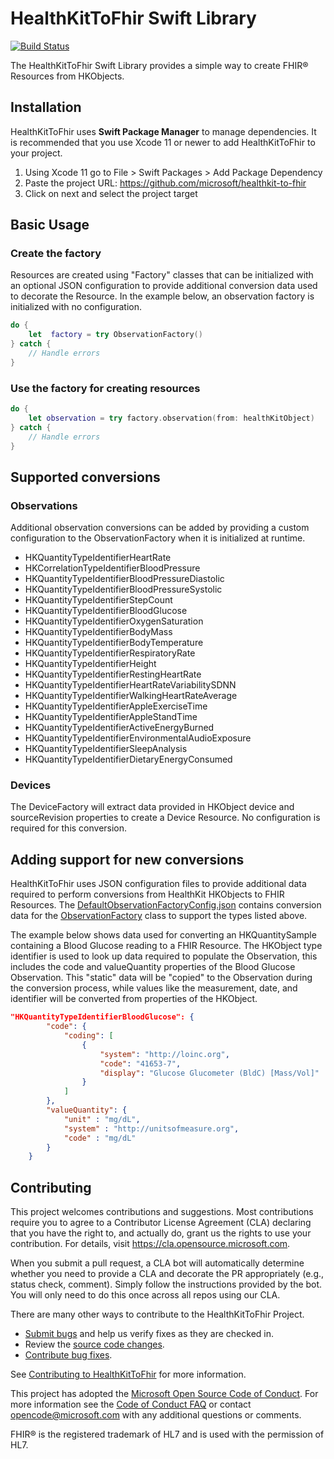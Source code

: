 # HealthKitToFhir Swift Library

[![Build Status](https://microsofthealth.visualstudio.com/Health/_apis/build/status/POET/HealthKitToFhir_Daily?branchName=master)](https://microsofthealth.visualstudio.com/Health/_build/latest?definitionId=435&branchName=master)

The HealthKitToFhir Swift Library provides a simple way to create FHIR® Resources from HKObjects.

## Installation

HealthKitToFhir uses **Swift Package Manager** to manage dependencies. It is recommended that you use Xcode 11 or newer to add HealthKitToFhir to your project.

1. Using Xcode 11 go to File > Swift Packages > Add Package Dependency
2. Paste the project URL: https://github.com/microsoft/healthkit-to-fhir
3. Click on next and select the project target

## Basic Usage

### Create the factory

Resources are created using "Factory" classes that can be initialized with an optional JSON configuration to provide additional conversion data used to decorate the Resource. In the example below, an observation factory is initialized with no configuration.

```swift
do {
    let  factory = try ObservationFactory()
} catch {
    // Handle errors
}
```

### Use the factory for creating resources

```swift
do {
    let observation = try factory.observation(from: healthKitObject)
} catch {
    // Handle errors
}
```

## Supported conversions

### Observations

Additional observation conversions can be added by providing a custom configuration to the ObservationFactory when it is initialized at runtime.

- HKQuantityTypeIdentifierHeartRate
- HKCorrelationTypeIdentifierBloodPressure
- HKQuantityTypeIdentifierBloodPressureDiastolic
- HKQuantityTypeIdentifierBloodPressureSystolic
- HKQuantityTypeIdentifierStepCount
- HKQuantityTypeIdentifierBloodGlucose
- HKQuantityTypeIdentifierOxygenSaturation
- HKQuantityTypeIdentifierBodyMass
- HKQuantityTypeIdentifierBodyTemperature
- HKQuantityTypeIdentifierRespiratoryRate
- HKQuantityTypeIdentifierHeight
- HKQuantityTypeIdentifierRestingHeartRate
- HKQuantityTypeIdentifierHeartRateVariabilitySDNN
- HKQuantityTypeIdentifierWalkingHeartRateAverage
- HKQuantityTypeIdentifierAppleExerciseTime
- HKQuantityTypeIdentifierAppleStandTime
- HKQuantityTypeIdentifierActiveEnergyBurned
- HKQuantityTypeIdentifierEnvironmentalAudioExposure
- HKQuantityTypeIdentifierSleepAnalysis
- HKQuantityTypeIdentifierDietaryEnergyConsumed

### Devices

The DeviceFactory will extract data provided in HKObject device and sourceRevision properties to create a Device Resource. No configuration is required for this conversion.

## Adding support for new conversions

HealthKitToFhir uses JSON configuration files to provide additional data required to perform conversions from HealthKit HKObjects to FHIR Resources. The [DefaultObservationFactoryConfig.json](Sources/Configuration/DefaultObservationFactoryConfig.json) contains conversion data for the [ObservationFactory](Sources/Factories.ObservationFactory.swift) class to support the types listed above.

The example below shows data used for converting an HKQuantitySample containing a Blood Glucose reading to a FHIR Resource. The HKObject type identifier is used to look up data required to populate the Observation, this includes the code and valueQuantity properties of the Blood Glucose Observation. This "static" data will be "copied" to the Observation during the conversion process, while values like the measurement, date, and identifier will be converted from properties of the HKObject.

```json
"HKQuantityTypeIdentifierBloodGlucose": {
        "code": {
            "coding": [
                {
                    "system": "http://loinc.org",
                    "code": "41653-7",
                    "display": "Glucose Glucometer (BldC) [Mass/Vol]"
                }
            ]
        },
        "valueQuantity": {
            "unit" : "mg/dL",
            "system" : "http://unitsofmeasure.org",
            "code" : "mg/dL"
        }
    }
```

## Contributing

This project welcomes contributions and suggestions.  Most contributions require you to agree to a
Contributor License Agreement (CLA) declaring that you have the right to, and actually do, grant us
the rights to use your contribution. For details, visit https://cla.opensource.microsoft.com.

When you submit a pull request, a CLA bot will automatically determine whether you need to provide
a CLA and decorate the PR appropriately (e.g., status check, comment). Simply follow the instructions
provided by the bot. You will only need to do this once across all repos using our CLA.

There are many other ways to contribute to the HealthKitToFhir Project.

* [Submit bugs](https://github.com/Microsoft/healthkit-to-fhir/issues) and help us verify fixes as they are checked in.
* Review the [source code changes](https://github.com/Microsoft/healthkit-to-fhir/pulls).
* [Contribute bug fixes](CONTRIBUTING.md).

See [Contributing to HealthKitToFhir](CONTRIBUTING.md) for more information.

This project has adopted the [Microsoft Open Source Code of Conduct](https://opensource.microsoft.com/codeofconduct/).
For more information see the [Code of Conduct FAQ](https://opensource.microsoft.com/codeofconduct/faq/) or
contact [opencode@microsoft.com](mailto:opencode@microsoft.com) with any additional questions or comments.

FHIR® is the registered trademark of HL7 and is used with the permission of HL7.
